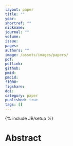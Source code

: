 ```yaml
---
layout: paper
title: ""
year: 
shortref: ""
nickname: 
journal: ""
volume: 
issue: 
pages: 
authors: ""
image: /assets/images/papers/
pdf: 
pdflink: 
github: 
pmid: 
pmcid: 
f1000: 
figshare: 
doi: 
category: paper
published: true
tags: []
---
```

{% include JB/setup %}

# Abstract 

